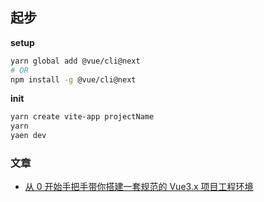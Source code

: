 ## 起步

**setup**

```bash
yarn global add @vue/cli@next
# OR
npm install -g @vue/cli@next
```

**init**

```bash
yarn create vite-app projectName
yarn 
yaen dev

```







### 文章

- [从 0 开始手把手带你搭建一套规范的 Vue3.x 项目工程环境](https://juejin.cn/post/6951649464637636622#heading-2)

